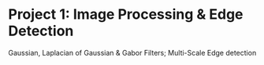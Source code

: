 # Project 1: Image Processing & Edge Detection
Gaussian, Laplacian of Gaussian & Gabor Filters; Multi-Scale Edge detection 
